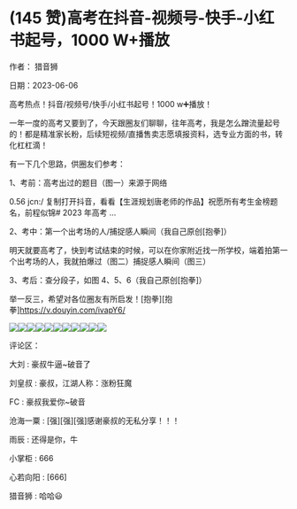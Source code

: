 
# (145 赞)高考在抖音-视频号-快手-小红书起号，1000 W+播放

作者：  猎音狮

日期：2023-06-06

高考热点！抖音/视频号/快手/小红书起号！1000 w➕播放！

一年一度的高考又要到了，今天跟圈友们聊聊，往年高考，我是怎么蹭流量起号的！都是精准家长粉，后续短视频/直播售卖志愿填报资料，选专业方面的书，转化杠杠滴！

有一下几个思路，供圈友们参考：

1、考前：高考出过的题目（图一）来源于网络

0.56 jcn:/ 复制打开抖音，看看【生涯规划唐老师的作品】祝愿所有考生金榜题名，前程似锦# 2023 年高考 ...

2、考中：第一个出考场的人/捕捉感人瞬间（我自己原创[抱拳]）

明天就要高考了，快到考试结束的时候，可以在你家附近找一所学校，端着拍第一个出考场的人，我就拍爆过（图二）捕捉感人瞬间（图三）

3、考后：查分段子，如图 4、5、6（我自己原创[抱拳]）

举一反三，希望对各位圈友有所启发！[抱拳][抱拳]https://v.douyin.com/ivapY6/

![](img/gaokao-xiangguan_0231.png)![](img/gaokao-xiangguan_0236.png)![](img/gaokao-xiangguan_0241.png)![](img/gaokao-xiangguan_0246.png)![](img/gaokao-xiangguan_0251.png)![](img/gaokao-xiangguan_0256.png)![](img/gaokao-xiangguan_0261.png)![](img/gaokao-xiangguan_0266.png)![](img/gaokao-xiangguan_0271.png)![](img/gaokao-xiangguan_0276.png)![](img/gaokao-xiangguan_0281.png)

评论区：

大刘 : 豪叔牛逼~破音了

刘皇叔 : 豪叔，江湖人称：涨粉狂魔

FC : 豪叔我爱你~破音

沧海一粟 : [强][强][强]感谢豪叔的无私分享！！！

雨辰 : 还得是你，牛

小掌柜 : 666

心若向阳 : [666]

猎音狮 : 哈哈😃

